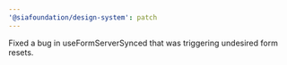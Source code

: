 ```yaml
---
'@siafoundation/design-system': patch
---
```


Fixed a bug in useFormServerSynced that was triggering undesired form resets.
